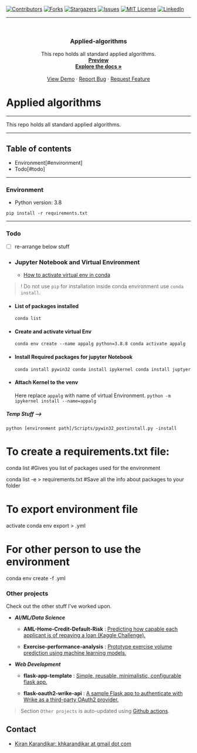 <div id="top"></div>

[![Contributors][contributors-shield]][contributors-url]
[![Forks][forks-shield]][forks-url]
[![Stargazers][stars-shield]][stars-url]
[![Issues][issues-shield]][issues-url]
[![MIT License][license-shield]][license-url]
[![LinkedIn][linkedin-shield]][linkedin-url]

[contributors-shield]: https://img.shields.io/github/contributors/kiran-karandikar/Applied-algorithms?style=for-the-badge

[contributors-url]: https://github.com/Kiran-Karandikar/Applied-algorithms/graphs/contributors

[forks-shield]: https://img.shields.io/github/forks/Kiran-Karandikar/Applied-algorithms?style=for-the-badge

[forks-url]: https://github.com/Kiran-Karandikar/Applied-algorithms/network

[stars-shield]: https://img.shields.io/github/stars/Kiran-Karandikar/Applied-algorithms?style=for-the-badge

[stars-url]: https://github.com/Kiran-Karandikar/Applied-algorithms/stargazers

[issues-shield]: https://img.shields.io/github/issues/Kiran-Karandikar/Applied-algorithms?style=for-the-badge

[issues-url]: https://github.com/Kiran-Karandikar/Applied-algorithms/issues

[license-shield]: https://img.shields.io/github/license/Kiran-Karandikar/Applied-algorithms?style=for-the-badge

[license-url]: https://github.com/Kiran-Karandikar/Applied-algorithms/blob/master/LICENSE

[linkedin-shield]: https://img.shields.io/badge/-LinkedIn-black.svg?style=for-the-badge&logo=linkedin&colorB=555

[linkedin-url]: https://linkedin.com/in/kiran-karandikar

---------


<!-- PROJECT LOGO -->
<br />
<div align="center">
<h3 align="center">Applied-algorithms</h3>
  <p align="center">
    This repo holds all standard applied algorithms.    
    <br />    
    <a href="https://kiran-karandikar.github.io/Applied-algorithms"><strong>Preview</strong></a>
    <br />
    <a href="https://github.com/kiran-karandikar/Applied-algorithms"><strong>Explore the docs »</strong></a>
    <br />
    <br />
    <a href="https://github.com/kiran-karandikar/Applied-algorithms">View Demo</a>
    ·
    <a href="https://github.com/kiran-karandikar/Applied-algorithms/issues">Report Bug</a>
    ·
    <a href="https://github.com/kiran-karandikar/Applied-algorithms/issues">Request Feature</a>
  </p>
</div>

<!-- BADGES.MD Finish -->
<!-- BADGES.MD Finish -->
# Applied algorithms

---
This repo holds all standard applied algorithms.

---

## Table of contents

- Environment[#environment]
- Todo[#todo]

---

### Environment

- Python version: 3.8

```shell
pip install -r requirements.txt
```

---

### Todo

- [ ] re-arrange below stuff

- ### Jupyter Notebook and Virtual Environment
	
	- [How to activate virtual env in conda](https://towardsdatascience.com/manage-your-python-virtual-environment-with-conda-a0d2934d5195)

> ! Do not use `pip` for installation inside conda environment use `conda install`.

- #### List of packages installed
  ``
  conda list
  ``
- #### Create and activate virtual Env
  ``
  conda env create --name appalg python=3.8.8 conda activate appalg
  ``

- #### Install Required packages for jupyter Notebook
  ``
  conda install pywin32 conda install ipykernel conda install juptyer
  ``
- #### Attach Kernel to the venv
  Here replace `appalg` with name of virtual Environment.
  ``
  python -m ipykernel install --name=appalg
  ``

##### Temp Stuff -->

`python [environment path]/Scripts/pywin32_postinstall.py -install`

# To create a requirements.txt file:

conda list #Gives you list of packages used for the environment

conda list -e > requirements.txt #Save all the info about packages to your
folder

# To export environment file

activate <environment-name>
conda env export > <environment-name>.yml

# For other person to use the environment

conda env create -f <environment-name>.yml



### Other projects

Check out the other stuff I've worked upon.

- ___AI/ML/Data Science___

  - **AML-Home-Credit-Default-Risk** : [Predicting how capable each applicant is of repaying a loan \(Kaggle Challenge\).](https://github.com/Kiran-Karandikar/AML-Home-Credit-Default-Risk)

  - **Exercise-performance-analysis** : [Prototype exercise volume prediction using machine learning models.](https://github.com/Kiran-Karandikar/Exercise-performance-analysis)

- ___Web Development___

  - **flask-app-template** : [Simple, reusable, minimalistic, configurable flask app.](https://github.com/Kiran-Karandikar/flask-app-template)

  - **flask-oauth2-wrike-api** : [A sample Flask app to authenticate with Wrike as a third-party OAuth2 provider.](https://github.com/Kiran-Karandikar/flask-oauth2-wrike-api)

> Section `Other projects` is auto-updated using [Github actions](https://github.com/features/actions). 
<!-- CONTACT -->
## Contact

- [Kiran Karandikar: khkarandikar at gmail dot com](mailto:khkarandikar@gmail.com)
